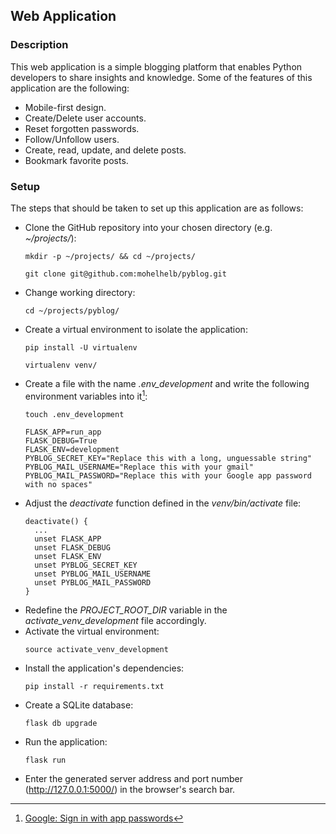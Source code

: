 ## Web Application

### Description
This web application is a simple blogging platform that enables Python developers to share insights and knowledge. Some of the features of this application are the following:

- Mobile-first design.
- Create/Delete user accounts. 
- Reset forgotten passwords. 
- Follow/Unfollow users.
- Create, read, update, and delete posts.
- Bookmark favorite posts.

### Setup
The steps that should be taken to set up this application are as follows:

- Clone the GitHub repository into your chosen directory (e.g. *~/projects/*):
  ~~~	
  mkdir -p ~/projects/ && cd ~/projects/
  ~~~
  ~~~
  git clone git@github.com:mohelhelb/pyblog.git
  ~~~
- Change working directory:
  ~~~
  cd ~/projects/pyblog/
  ~~~	
- Create a virtual environment to isolate the application:
	~~~	
  pip install -U virtualenv
  ~~~
  ~~~
  virtualenv venv/
  ~~~
- Create a file with the name *.env_development* and write the following environment variables into it[^1]: 
  [^1]: [Google: Sign in with app passwords](https://support.google.com/accounts/answer/185833?hl=en) 
  ~~~
  touch .env_development
  ~~~
  ~~~
  FLASK_APP=run_app
  FLASK_DEBUG=True  
  FLASK_ENV=development
  PYBLOG_SECRET_KEY="Replace this with a long, unguessable string"
  PYBLOG_MAIL_USERNAME="Replace this with your gmail"
  PYBLOG_MAIL_PASSWORD="Replace this with your Google app password with no spaces" 
  ~~~
- Adjust the *deactivate* function defined in the *venv/bin/activate* file:
  ~~~
  deactivate() {
    ...
    unset FLASK_APP
    unset FLASK_DEBUG
    unset FLASK_ENV
    unset PYBLOG_SECRET_KEY
    unset PYBLOG_MAIL_USERNAME
    unset PYBLOG_MAIL_PASSWORD
  }
  ~~~
- Redefine the *PROJECT_ROOT_DIR* variable in the *activate_venv_development* file accordingly.
- Activate the virtual environment:
  ~~~
  source activate_venv_development
  ~~~
- Install the application's dependencies:
  ~~~	
  pip install -r requirements.txt
  ~~~
- Create a SQLite database:
  ~~~
  flask db upgrade
  ~~~
- Run the application:
  ~~~
  flask run
  ~~~
- Enter the generated server address and port number (http://127.0.0.1:5000/) in the browser's search bar.
